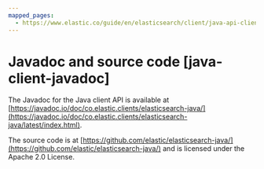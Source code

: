 ```yaml
---
mapped_pages:
  - https://www.elastic.co/guide/en/elasticsearch/client/java-api-client/current/java-client-javadoc.html
---
```


# Javadoc and source code [java-client-javadoc]

The Javadoc for the Java client API is available at [https://javadoc.io/doc/co.elastic.clients/elasticsearch-java/](https://javadoc.io/doc/co.elastic.clients/elasticsearch-java/latest/index.html).

The source code is at [https://github.com/elastic/elasticsearch-java/](https://github.com/elastic/elasticsearch-java/) and is licensed under the Apache 2.0 License.

